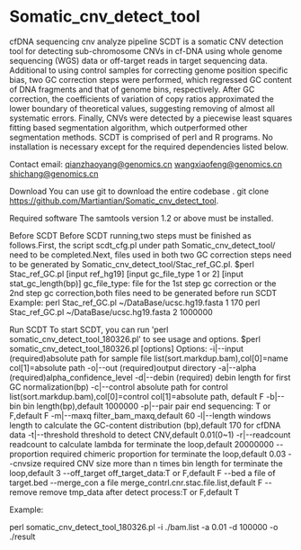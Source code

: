 # Somatic_cnv_detect_tool
cfDNA sequencing cnv analyze pipeline
SCDT is a somatic CNV detection tool for detecting sub-chromosome CNVs in cf-DNA using whole genome sequencing (WGS) data or off-target reads in target sequencing data. Additional to using control samples for correcting genome position specific bias, two GC correction steps were performed, which regressed GC content of DNA fragments and that of genome bins, respectively. After GC correction, the coefficients of variation of copy ratios approximated the lower boundary of theoretical values, suggesting removing of almost all systematic errors. Finally, CNVs were detected by a piecewise least squares fitting based segmentation algorithm, which outperformed other segmentation methods. 
SCDT is comprised of  perl and R programs. No installation is necessary except for the required dependencies listed below.

Contact
email: qianzhaoyang@genomics.cn
       wangxiaofeng@genomics.cn
       shichang@genomics.cn

Download
You can use git to download the entire codebase . git clone https://github.com/Martiantian/Somatic_cnv_detect_tool.

Required software
The samtools version 1.2 or above must be installed.

Before SCDT
Before SCDT running,two steps must be finished as follows.First, the script scdt_cfg.pl under path Somatic_cnv_detect_tool/ need to be completed.Next, files used in both two GC correction steps need to be generated by Somatic_cnv_detect_tool/Stac_ref_GC.pl.
$perl Stac_ref_GC.pl [input ref_hg19]  [input gc_file_type 1 or 2] [input stat_gc_length(bp)] 
gc_file_type: file for the 1st step gc correction or the 2nd step gc correction,both files need to be generated before run SCDT
Example:
perl Stac_ref_GC.pl ~/DataBase/ucsc.hg19.fasta 1 170
perl Stac_ref_GC.pl ~/DataBase/ucsc.hg19.fasta 2 1000000

Run SCDT
To start SCDT, you can run 'perl somatic_cnv_detect_tool_180326.pl' to see usage and options.
$perl somatic_cnv_detect_tool_180326.pl [options]
Options:
	-i|--input         <STR>    (required)absolute path for sample file list(sort.markdup.bam),col[0]=name col[1]=absolute path 
	-o|--out           <STR>    (required)output directory 
	-a|--alpha         <FLOAT>  (required)alpha_confidence_level 
	-d|--debin         <INT>    (required) debin length for first GC normalization(bp) 
	-c|--control       <STR>    absolute path for control list(sort.markdup.bam),col[0]=control col[1]=absolute path, default F
	-b|--bin           <INT>    bin length(bp),default 1000000
	-p|--pair          <STR>    pair end sequencing: T or F,default F 
	-m|--maxq          <INT>    filter_bam_maxq,default 60
	-l|--length        <INT>    windows length to calculate the GC-content distribution (bp),default 170 for cfDNA data
	-t|--threshold     <FLOAT>  threshold to detect CNV,default 0.01(0~1)
	-r|--readcount     <INT>    readcount to calculate lambda for terminate the loop,default 20000000
	   --proportion    <FLOAT>  required chimeric proportion for terminate the loop,default 0.03
	   --cnvsize       <INT>    required CNV size more than n times bin length for terminate the loop,default 3
	   --off_target    <STR>    off_target_data:T or F,default F
	   --bed           <STR>    a file of target.bed
	   --merge_con     <STR>    a file merge_contrl.cnr.stac.file.list,default F
	   --remove        <STR>    remove tmp_data after detect process:T or F,default T

Example:

perl somatic_cnv_detect_tool_180326.pl -i ./bam.list -a 0.01 -d 100000 -o ./result


